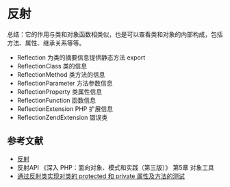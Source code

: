 # 反射

总结：它的作用与类和对象函数相类似，也是可以查看类和对象的内部构成，包括方法、属性、继承关系等等。

- Reflection 为类的摘要信息提供静态方法 export
- ReflectionClass 类的信息
- ReflectionMethod 类方法的信息
- ReflectionParameter 方法参数信息
- ReflectionProperty 类属性信息
- ReflectionFunction 函数信息
- ReflectionExtension PHP 扩展信息
- ReflectionZendExtension 错误类

## 参考文献 

- [反射](http://php.net/manual/zh/book.reflection.php)
- 反射API 《深入 PHP：面向对象、模式和实践（第三版）》 第5章 对象工具
- [通过反射类实现对类的 protected 和 private 属性及方法的测试](http://www.iphp8.com/?post=101)